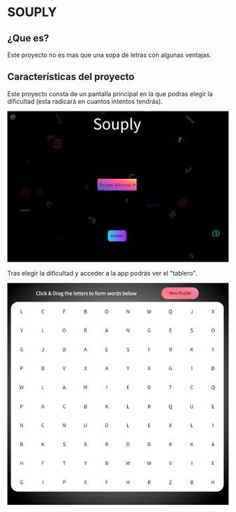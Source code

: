 # SOUPLY
## ¿Que es?
Este proyecto no es mas que una sopa de letras con algunas ventajas.
## Características del proyecto
Este proyecto consta de un pantalla principal en la que podras elegir la dificultad (esta radicará en cuantos intentos tendrás).

![dificultad](https://github.com/javmoreno-developer/souply/blob/main/imagenes%20readme/main.png)

Tras elegir la dificultad y acceder a la app podrás ver el "tablero".

![main](https://github.com/javmoreno-developer/souply/blob/main/imagenes%20readme/sopa.png)
